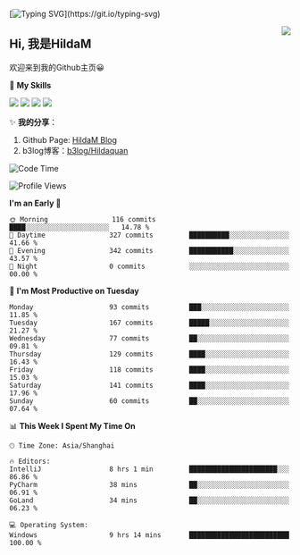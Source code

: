 [![Typing SVG](https://readme-typing-svg.herokuapp.com?size=50&duration=5000&color=8C43EA&vCenter=true&width=2000&height=70&lines=开拓视野,+冲破艰险,+洞悉所有,+贴近生活,+寻找真爱,+感受彼此;这就是人生的目的.)](https://git.io/typing-svg)

<a href="#">
  <img align="right" src="https://github-readme-stats.vercel.app/api?username=HildaM&count_private=true&show_icons=true&bg_color=15,f2f7fd,E0EAFC" />
</a>

## Hi, 我是HildaM

欢迎来到我的Github主页😀

🌟 **My Skills**  

![](https://img.shields.io/badge/-Python-3776AB?style=flat-square&logo=Python&logoColor=fff)
![](https://img.shields.io/badge/-Java-F7DF1E?style=flat-square&logo=Java&logoColor=fff)
![](https://img.shields.io/badge/-Linux-000000?style=flat-square&logo=Linux&logoColor=fff)
![](https://img.shields.io/badge/-Golang-000000?style=flat-square&logo=Golang&logoColor=fff)


✨ **我的分享**：

1. Github Page: [HildaM Blog](https://hildam.github.io)
2. b3log博客：[b3log/Hildaquan](https://ld246.com/member/Hildaquan/articles)




<!--START_SECTION:waka-->
![Code Time](http://img.shields.io/badge/Code%20Time-159%20hrs%2031%20mins-blue)

![Profile Views](http://img.shields.io/badge/Profile%20Views-0-blue)

**I'm an Early 🐤** 

```text
🌞 Morning                116 commits         ████░░░░░░░░░░░░░░░░░░░░░   14.78 % 
🌆 Daytime                327 commits         ██████████░░░░░░░░░░░░░░░   41.66 % 
🌃 Evening                342 commits         ███████████░░░░░░░░░░░░░░   43.57 % 
🌙 Night                  0 commits           ░░░░░░░░░░░░░░░░░░░░░░░░░   00.00 % 
```
📅 **I'm Most Productive on Tuesday** 

```text
Monday                   93 commits          ███░░░░░░░░░░░░░░░░░░░░░░   11.85 % 
Tuesday                  167 commits         █████░░░░░░░░░░░░░░░░░░░░   21.27 % 
Wednesday                77 commits          ██░░░░░░░░░░░░░░░░░░░░░░░   09.81 % 
Thursday                 129 commits         ████░░░░░░░░░░░░░░░░░░░░░   16.43 % 
Friday                   118 commits         ████░░░░░░░░░░░░░░░░░░░░░   15.03 % 
Saturday                 141 commits         ████░░░░░░░░░░░░░░░░░░░░░   17.96 % 
Sunday                   60 commits          ██░░░░░░░░░░░░░░░░░░░░░░░   07.64 % 
```


📊 **This Week I Spent My Time On** 

```text
🕑︎ Time Zone: Asia/Shanghai

🔥 Editors: 
IntelliJ                 8 hrs 1 min         ██████████████████████░░░   86.86 % 
PyCharm                  38 mins             ██░░░░░░░░░░░░░░░░░░░░░░░   06.91 % 
GoLand                   34 mins             ██░░░░░░░░░░░░░░░░░░░░░░░   06.23 % 

💻 Operating System: 
Windows                  9 hrs 14 mins       █████████████████████████   100.00 % 
```


<!--END_SECTION:waka-->
